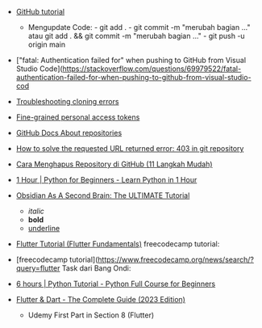 - [GitHub tutorial](https://app.sko.dev/kelas/upload-kode-di-github/menghubungkan-kodemu-dengan-github)
	- Mengupdate Code:
			  - git add . 
			  - git commit -m "merubah bagian ..."
			  atau git add . && git commit -m "merubah bagian ..."
			  - git push -u origin main
			  
- ["fatal: Authentication failed for" when pushing to GitHub from Visual Studio Code](https://stackoverflow.com/questions/69979522/fatal-authentication-failed-for-when-pushing-to-github-from-visual-studio-cod
- [Troubleshooting cloning errors](https://docs.github.com/en/repositories/creating-and-managing-repositories/troubleshooting-cloning-errors)
- [Fine-grained personal access tokens](https://github.com/settings/tokens?type=beta) 
- [GitHub Docs About repositories](https://docs.github.com/en/repositories/creating-and-managing-repositories/about-repositories)
- [How to solve the requested URL returned error: 403 in git repository](https://stackoverflow.com/questions/52533318/how-to-solve-the-requested-url-returned-error-403-in-git-repository) 
- [Cara Menghapus Repository di GitHub (11 Langkah Mudah)](https://techarea.co.id/hapus-repository-github/)
- [1 Hour | Python for Beginners - Learn Python in 1 Hour](https://www.youtube.com/watch?v=kqtD5dpn9C8&ab_channel=ProgrammingwithMosh)
- [Obsidian As A Second Brain: The ULTIMATE Tutorial](https://www.youtube.com/watch?v=WqKluXIra70&ab_channel=Dabi)
	- *italic*
	- **bold**
	- <u>underline</u>
- [Flutter Tutorial (Flutter Fundamentals)](https://www.youtube.com/watch?v=SoX3cel4LRM&list=PLZQbl9Jhl-VACm40h5t6QMDB92WlopQmV&ab_channel=EricoDarmawanHandoyo)
freecodecamp tutorial:
- [freecodecamp tutorial](https://www.freecodecamp.org/news/search/?query=flutter
Task dari Bang Ondi:
- [6 hours | Python Tutorial - Python Full Course for Beginners](https://www.youtube.com/watch?v=_uQrJ0TkZlc&ab_channel=ProgrammingwithMosh)
- [Flutter & Dart - The Complete Guide (2023 Edition)](https://www.udemy.com/course/learn-flutter-dart-to-build-ios-android-apps/)
	- Udemy First Part in Section 8 (Flutter)
